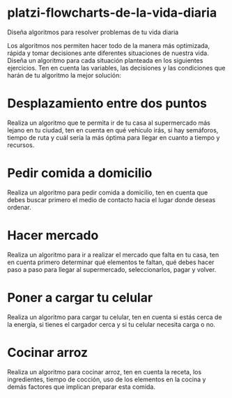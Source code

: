 # platzi-flowcharts-de-la-vida-diaria

Diseña algoritmos para resolver problemas de tu vida diaria

Los algoritmos nos permiten hacer todo de la manera más optimizada, rápida y tomar decisiones ante diferentes situaciones de nuestra vida. Diseña un algoritmo para cada situación planteada en los siguientes ejercicios. Ten en cuenta las variables, las decisiones y las condiciones que harán de tu algoritmo la mejor solución:

# Desplazamiento entre dos puntos
Realiza un algoritmo que te permita ir de tu casa al supermercado más lejano en tu ciudad, ten en cuenta en qué vehículo irás, si hay semáforos, tiempo de ruta y cuál sería la más óptima para llegar en cuanto a tiempo y recursos.

# Pedir comida a domicilio
Realiza un algoritmo para pedir comida a domicilio, ten en cuenta que debes buscar primero el medio de contacto hacia el lugar donde deseas ordenar.

# Hacer mercado
Realiza un algoritmo para ir a realizar el mercado que falta en tu casa, ten en cuenta primero determinar qué elementos te faltan, qué debes hacer paso a paso para llegar al supermercado, seleccionarlos, pagar y volver.

# Poner a cargar tu celular
Realiza un algoritmo para cargar tu celular, ten en cuenta si estás cerca de la energía, si tienes el cargador cerca y si tu celular necesita carga o no.

# Cocinar arroz
Realiza un algoritmo para cocinar arroz, ten en cuenta la receta, los ingredientes, tiempo de cocción, uso de los elementos en la cocina y demás factores que implican preparar esta comida.

